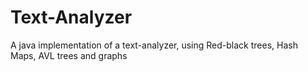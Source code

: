 # Text-Analyzer
A java implementation of a text-analyzer, using Red-black trees, Hash Maps, AVL trees and graphs
